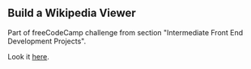 ## Build a Wikipedia Viewer

Part of freeCodeCamp challenge from section "Intermediate Front End Development Projects".

Look it [here](https://ashiyan.github.io/fcc_wikipedia_viewer/).
